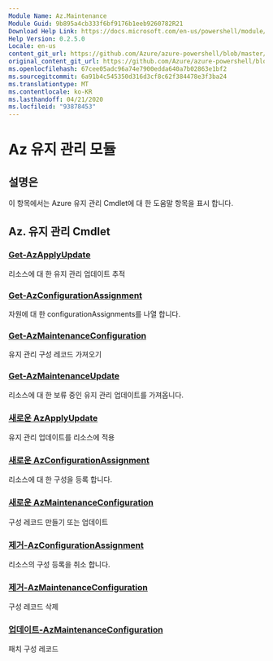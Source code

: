 ```yaml
---
Module Name: Az.Maintenance
Module Guid: 9b895a4cb333f6bf9176b1eeb9260782R21
Download Help Link: https://docs.microsoft.com/en-us/powershell/module/az.maintenance
Help Version: 0.2.5.0
Locale: en-us
content_git_url: https://github.com/Azure/azure-powershell/blob/master/src/Maintenance/Maintenance/help/Az.Maintenance.md
original_content_git_url: https://github.com/Azure/azure-powershell/blob/master/src/Maintenance/Maintenance/help/Az.Maintenance.md
ms.openlocfilehash: 67cee05adc96a74e7900edda640a7b02863e1bf2
ms.sourcegitcommit: 6a91b4c545350d316d3cf8c62f384478e3f3ba24
ms.translationtype: MT
ms.contentlocale: ko-KR
ms.lasthandoff: 04/21/2020
ms.locfileid: "93878453"
---
```

# Az 유지 관리 모듈
## 설명은
이 항목에서는 Azure 유지 관리 Cmdlet에 대 한 도움말 항목을 표시 합니다.

## Az. 유지 관리 Cmdlet
### [Get-AzApplyUpdate](Get-AzApplyUpdate.md)
리소스에 대 한 유지 관리 업데이트 추적

### [Get-AzConfigurationAssignment](Get-AzConfigurationAssignment.md)
자원에 대 한 configurationAssignments를 나열 합니다.

### [Get-AzMaintenanceConfiguration](Get-AzMaintenanceConfiguration.md)
유지 관리 구성 레코드 가져오기

### [Get-AzMaintenanceUpdate](Get-AzMaintenanceUpdate.md)
리소스에 대 한 보류 중인 유지 관리 업데이트를 가져옵니다.

### [새로운 AzApplyUpdate](New-AzApplyUpdate.md)
유지 관리 업데이트를 리소스에 적용

### [새로운 AzConfigurationAssignment](New-AzConfigurationAssignment.md)
리소스에 대 한 구성을 등록 합니다.

### [새로운 AzMaintenanceConfiguration](New-AzMaintenanceConfiguration.md)
구성 레코드 만들기 또는 업데이트

### [제거-AzConfigurationAssignment](Remove-AzConfigurationAssignment.md)
리소스의 구성 등록을 취소 합니다.

### [제거-AzMaintenanceConfiguration](Remove-AzMaintenanceConfiguration.md)
구성 레코드 삭제

### [업데이트-AzMaintenanceConfiguration](Update-AzMaintenanceConfiguration.md)
패치 구성 레코드

